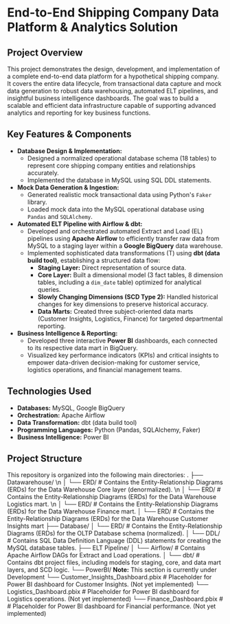 # End-to-End Shipping Company Data Platform & Analytics Solution

## Project Overview

This project demonstrates the design, development, and implementation of a complete end-to-end data platform for a hypothetical shipping company. It covers the entire data lifecycle, from transactional data capture and mock data generation to robust data warehousing, automated ELT pipelines, and insightful business intelligence dashboards. The goal was to build a scalable and efficient data infrastructure capable of supporting advanced analytics and reporting for key business functions.

## Key Features & Components

* **Database Design & Implementation:**
    * Designed a normalized operational database schema (18 tables) to represent core shipping company entities and relationships accurately.
    * Implemented the database in MySQL using SQL DDL statements.
* **Mock Data Generation & Ingestion:**
    * Generated realistic mock transactional data using Python's `Faker` library.
    * Loaded mock data into the MySQL operational database using `Pandas` and `SQLAlchemy`.
* **Automated ELT Pipeline with Airflow & dbt:**
    * Developed and orchestrated automated Extract and Load (EL) pipelines using **Apache Airflow** to efficiently transfer raw data from MySQL to a staging layer within a **Google BigQuery** data warehouse.
    * Implemented sophisticated data transformations (T) using **dbt (data build tool)**, establishing a structured data flow:
        * **Staging Layer:** Direct representation of source data.
        * **Core Layer:** Built a dimensional model (3 fact tables, 8 dimension tables, including a `dim_date` table) optimized for analytical queries.
        * **Slowly Changing Dimensions (SCD Type 2):** Handled historical changes for key dimensions to preserve historical accuracy.
        * **Data Marts:** Created three subject-oriented data marts (Customer Insights, Logistics, Finance) for targeted departmental reporting.
* **Business Intelligence & Reporting:**
    * Developed three interactive **Power BI** dashboards, each connected to its respective data mart in BigQuery.
    * Visualized key performance indicators (KPIs) and critical insights to empower data-driven decision-making for customer service, logistics operations, and financial management teams.

## Technologies Used

* **Databases:** MySQL, Google BigQuery
* **Orchestration:** Apache Airflow
* **Data Transformation:** dbt (data build tool)
* **Programming Languages:** Python (Pandas, SQLAlchemy, Faker)
* **Business Intelligence:** Power BI

## Project Structure

This repository is organized into the following main directories:
.
├── Datawarehouse/ \n
│   └── ERD/                  # Contains the Entity-Relationship Diagrams (ERDs) for the Data Warehouse Core layer (denormalized). \n
│   └── ERD/                  # Contains the Entity-Relationship Diagrams (ERDs) for the Data Warehouse Logistics mart. \n
│   └── ERD/                  # Contains the Entity-Relationship Diagrams (ERDs) for the Data Warehouse Finance mart.
│   └── ERD/                  # Contains the Entity-Relationship Diagrams (ERDs) for the Data Warehouse Customer Insights mart
├── Database/
│   └── ERD/                  # Contains the Entity-Relationship Diagrams (ERDs) for the OLTP Database schema (normalized).
│   └── DDL/                  # Contains SQL Data Definition Language (DDL) statements for creating the MySQL database tables.
├── ELT Pipeline/
│   └── Airflow/              # Contains Apache Airflow DAGs for Extract and Load operations.
│   └── dbt/                  # Contains dbt project files, including models for staging, core, and data mart layers, and SCD logic.
└── PowerBI/                          **Note:** This section is currently under Development
└── Customer_Insights_Dashboard.pbix  # Placeholder for Power BI dashboard for Customer Insights. (Not yet implemented)
└── Logistics_Dashboard.pbix          # Placeholder for Power BI dashboard for Logistics operations. (Not yet implemented)
└── Finance_Dashboard.pbix            # # Placeholder for Power BI dashboard for Financial performance. (Not yet implemented)
